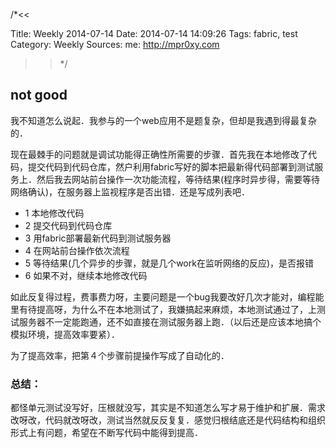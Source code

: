 /*<<

 Title: Weekly 2014-07-14
 Date: 2014-07-14 14:09:26
 Tags: fabric, test
 Category: Weekly
 Sources:
   me: http://mpr0xy.com
>>*/


## not good
我不知道怎么说起．我参与的一个web应用不是题复杂，但却是我遇到得最复杂的．

现在最棘手的问题就是调试功能得正确性所需要的步骤．首先我在本地修改了代码，提交代码到代码仓库，然户利用fabric写好的脚本把最新得代码部署到测试服务上．然后我去网站前台操作一次功能流程，等待结果(程序时异步得，需要等待网络确认)，在服务器上监视程序是否出错．还是写成列表吧．

* 1 本地修改代码
* 2 提交代码到代码仓库
* 3 用fabric部署最新代码到测试服务器
* 4 在网站前台操作依次流程
* 5 等待结果(几个异步的步骤，就是几个work在监听网络的反应)，是否报错
* 6 如果不对，继续本地修改代码


如此反复得过程，费事费力呀，主要问题是一个bug我要改好几次才能对，编程能里有待提高呀，为什么不在本地测试了，我嫌搞起来麻烦，本地测试通过了，上测试服务器不一定能跑通，还不如直接在测试服务器上跑．（以后还是应该本地搞个模拟环境，提高效率要紧）．

为了提高效率，把第４个步骤前提操作写成了自动化的．

### 总结：
都怪单元测试没写好，压根就没写，其实是不知道怎么写才易于维护和扩展．需求改呀改，代码就改呀改，测试当然就反反复复．感觉归根结底还是代码结构和组织形式上有问题，希望在不断写代码中能得到提高．
